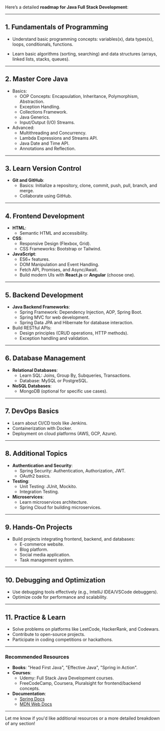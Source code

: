Here’s a detailed **roadmap for Java Full Stack Development**:

---

## **1. Fundamentals of Programming**
   - Understand basic programming concepts:
    variables(x),
    data types(x),
    loops,
    conditionals, 
    functions.

   - Learn basic algorithms (sorting, searching) and data structures (arrays, linked lists, stacks, queues).

---

## **2. Master Core Java**
   - Basics:
     - OOP Concepts: Encapsulation, Inheritance, Polymorphism, Abstraction.
     - Exception Handling.
     - Collections Framework.
     - Java Generics.
     - Input/Output (I/O) Streams.
   - Advanced:
     - Multithreading and Concurrency.
     - Lambda Expressions and Streams API.
     - Java Date and Time API.
     - Annotations and Reflection.

---

## **3. Learn Version Control**
   - **Git and GitHub**:
     - Basics: Initialize a repository, clone, commit, push, pull, branch, and merge.
     - Collaborate using GitHub.

---

## **4. Frontend Development**
   - **HTML**:
     - Semantic HTML and accessibility.
   - **CSS**:
     - Responsive Design (Flexbox, Grid).
     - CSS Frameworks: Bootstrap or Tailwind.
   - **JavaScript**:
     - ES6+ features.
     - DOM Manipulation and Event Handling.
     - Fetch API, Promises, and Async/Await.
     - Build modern UIs with **React.js** or **Angular** (choose one).

---

## **5. Backend Development**
   - **Java Backend Frameworks**:
     - Spring Framework: Dependency Injection, AOP, Spring Boot.
     - Spring MVC for web development.
     - Spring Data JPA and Hibernate for database interaction.
   - Build RESTful APIs:
     - Design principles (CRUD operations, HTTP methods).
     - Exception handling and validation.

---

## **6. Database Management**
   - **Relational Databases**:
     - Learn SQL: Joins, Group By, Subqueries, Transactions.
     - Database: MySQL or PostgreSQL.
   - **NoSQL Databases**:
     - MongoDB (optional for specific use cases).

---

## **7. DevOps Basics**
   - Learn about CI/CD tools like Jenkins.
   - Containerization with Docker.
   - Deployment on cloud platforms (AWS, GCP, Azure).

---

## **8. Additional Topics**
   - **Authentication and Security**:
     - Spring Security: Authentication, Authorization, JWT.
     - OAuth2 basics.
   - **Testing**:
     - Unit Testing: JUnit, Mockito.
     - Integration Testing.
   - **Microservices**:
     - Learn microservices architecture.
     - Spring Cloud for building microservices.

---

## **9. Hands-On Projects**
   - Build projects integrating frontend, backend, and databases:
     - E-commerce website.
     - Blog platform.
     - Social media application.
     - Task management system.

---

## **10. Debugging and Optimization**
   - Use debugging tools effectively (e.g., IntelliJ IDEA/VSCode debuggers).
   - Optimize code for performance and scalability.

---

## **11. Practice & Learn**
   - Solve problems on platforms like LeetCode, HackerRank, and Codewars.
   - Contribute to open-source projects.
   - Participate in coding competitions or hackathons.

---

### **Recommended Resources**
   - **Books**: "Head First Java", "Effective Java", "Spring in Action".
   - **Courses**:
     - Udemy: Full Stack Java Development courses.
     - FreeCodeCamp, Coursera, Pluralsight for frontend/backend concepts.
   - **Documentation**:
     - [Spring Docs](https://spring.io/projects/spring-boot)
     - [MDN Web Docs](https://developer.mozilla.org/)

---

Let me know if you'd like additional resources or a more detailed breakdown of any section!
